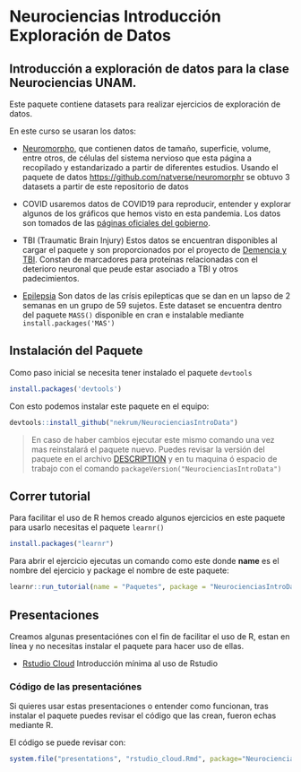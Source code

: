 # Neurociencias Introducción Exploración de Datos

## Introducción a exploración de datos para la clase Neurociencias UNAM.

Este paquete contiene datasets para realizar ejercicios de exploración de datos.

En este curso se usaran los datos:

- [Neuromorpho](http://neuromorpho.org/), que contienen datos de tamaño, superficie, volume, entre otros, de células del sistema nervioso que
esta página a recopilado y estandarizado a partir de diferentes estudios. Usando el paquete de
datos https://github.com/natverse/neuromorphr se obtuvo 3 datasets a partir de este repositorio de datos

- COVID usaremos datos de COVID19 para reproducir, entender y explorar algunos de los gráficos que hemos visto en esta
pandemia. Los datos son tomados de las [páginas oficiales del gobierno](https://www.gob.mx/salud/es/archivo/documentos).

- TBI (Traumatic Brain Injury) Estos datos se encuentran disponibles al cargar el paquete y son proporcionados por el 
proyecto de [Demencia y TBI](http://aging.brain-map.org/). Constan de marcadores para proteínas relacionadas con el 
deterioro neuronal que peude estar asociado a TBI y otros padecimientos.

- [Epilepsia](https://vincentarelbundock.github.io/Rdatasets/doc/MASS/epil.html) Son datos de las crísis epilepticas 
que se dan en un lapso de 2 semanas en un grupo de 59 sujetos. Este dataset se encuentra dentro del paquete `MASS()`
disponible en cran e instalable mediante `install.packages('MAS')`

## Instalación del Paquete

Como paso inicial se necesita tener instalado el paquete `devtools`

```r
install.packages('devtools')
```

Con esto podemos instalar este paquete en el equipo:

```r
devtools::install_github("nekrum/NeurocienciasIntroData")
```

> En caso de haber cambios ejecutar este mismo comando una vez mas reinstalará el paquete nuevo. Puedes revisar 
la versión del paquete en el archivo [DESCRIPTION](DESCRIPTION) y en tu maquina ó espacio de trabajo con el comando
`packageVersion("NeurocienciasIntroData")`

## Correr tutorial

Para facilitar el uso de R hemos creado algunos ejercicios en este paquete para usarlo necesitas el paquete
`learnr()`

```r
install.packages("learnr")
```

Para abrir el ejercicio ejecutas un comando como este donde **name** es el nombre del ejercicio y package el nombre
de este paquete:

```r
learnr::run_tutorial(name = "Paquetes", package = "NeurocienciasIntroData")
```
## Presentaciones

Creamos algunas presentaciónes con el fin de facilitar el uso de R, estan en línea y no necesitas instalar
el paquete para hacer uso de ellas.

- [Rstudio Cloud](https://nekrum.github.io/NeurocienciasIntroData/rstudio_cloud)
Introducción mínima al uso de Rstudio


### Código de las presentaciónes

Si quieres usar estas presentaciones o entender como funcionan, tras instalar el paquete puedes revisar el código que
las crean, fueron echas mediante R.

El código se puede revisar con:

```r
system.file("presentations", "rstudio_cloud.Rmd", package="NeurocienciasIntroData")
```
